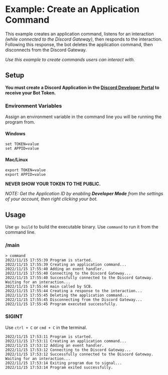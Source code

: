 # Example: Create an Application Command

This example creates an application command, listens for an interaction _(while connected to the Discord Gateway)_, then responds to the interaction. Following this response, the bot deletes the application command, then disconnects from the Discord Gateway.

_Use this example to create commands users can interact with._

## Setup

**You must create a Discord Application in the [Discord Developer Portal](https://discord.com/developers/docs/getting-started#creating-an-app) to receive your Bot Token.** 

### Environment Variables

Assign an environment variable in the command line you will be running the program from.

#### Windows

```
set TOKEN=value
set APPID=value
```

#### Mac/Linux

```
export TOKEN=value
export APPID=value
``` 

**NEVER SHOW YOUR TOKEN TO THE PUBLIC.**

_NOTE: Get the Application ID by enabling **Developer Mode** from the settings of your account, then right clicking your bot._

## Usage

Use `go build` to build the executable binary. Use `command` to run it from the command line.

### /main

```
> command
2022/11/15 17:55:39 Program is started.
2022/11/15 17:55:39 Creating an application command...
2022/11/15 17:55:40 Adding an event handler.
2022/11/15 17:55:40 Connecting to the Discord Gateway...
2022/11/15 17:55:40 Successfully connected to the Discord Gateway. Waiting for an interaction...
2022/11/15 17:55:44 main called by SCB.
2022/11/15 17:55:44 Creating a response to the interaction...
2022/11/15 17:55:45 Deleting the application command...
2022/11/15 17:55:45 Disconnecting from the Discord Gateway...
2022/11/15 17:55:45 Program executed successfully.
```

### SIGINT

Use `ctrl + C` or `cmd + C` in the terminal.

```
2022/11/15 17:53:11 Program is started.
2022/11/15 17:53:11 Creating an application command...
2022/11/15 17:53:12 Adding an event handler.
2022/11/15 17:53:12 Connecting to the Discord Gateway...
2022/11/15 17:53:12 Successfully connected to the Discord Gateway. Waiting for an interaction...
2022/11/15 17:53:14 Exiting program due to signal...
2022/11/15 17:53:14 Program exited successfully.
```
